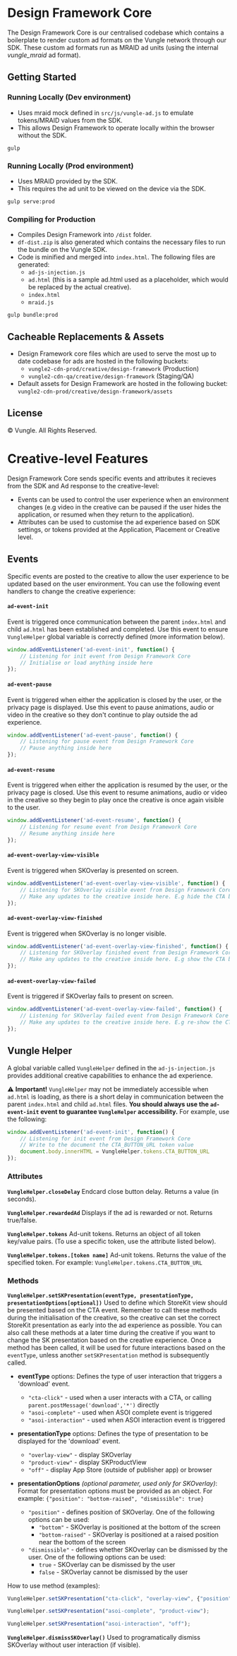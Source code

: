 # Design Framework Core

The Design Framework Core is our centralised codebase which contains a boilerplate to render custom ad formats on the Vungle network through our SDK. These custom ad formats run as MRAID ad units (using the internal *vungle_mraid* ad format).



## Getting Started
### Running Locally (Dev environment)
- Uses mraid mock defined in `src/js/vungle-ad.js` to emulate tokens/MRAID values from the SDK.
- This allows Design Framework to operate locally within the browser without the SDK.
```
gulp
```

### Running Locally (Prod environment)
- Uses MRAID provided by the SDK.
- This requires the ad unit to be viewed on the device via the SDK.
```
gulp serve:prod
```

### Compiling for Production
- Compiles Design Framework into `/dist` folder.
- `df-dist.zip` is also generated which contains the necessary files to run the bundle on the Vungle SDK.
- Code is minified and merged into `index.html`. The following files are generated:
	- `ad-js-injection.js`
	- `ad.html` (this is a sample ad.html used as a placeholder, which would be replaced by the actual creative).
	- `index.html`
	- `mraid.js`
```
gulp bundle:prod
```



## Cacheable Replacements & Assets
- Design Framework core files which are used to serve the most up to date codebase for ads are hosted in the following buckets:
	- `vungle2-cdn-prod/creative/design-framework` (Production)
	- `vungle2-cdn-qa/creative/design-framework` (Staging/QA)
- Default assets for Design Framework are hosted in the following bucket: `vungle2-cdn-prod/creative/design-framework/assets`



## License
© Vungle. All Rights Reserved. 



# Creative-level Features
Design Framework Core sends specific events and attributes it recieves from the SDK and Ad response to the creative-level:
- Events can be used to control the user experience when an environment changes (e.g video in the creative can be paused if the user hides the application, or resumed when they return to the application).
- Attributes can be used to customise the ad experience based on SDK settings, or tokens provided at the Application, Placement or Creative level.


## Events
Specific events are posted to the creative to allow the user experience to be updated based on the user environment. You can use the following event handlers to change the creative experience:


#### `ad-event-init`
Event is triggered once communication between the parent `index.html` and child `ad.html` has been established and completed. Use this event to ensure `VungleHelper` global variable is correctly defined (more information below).
```javascript
window.addEventListener('ad-event-init', function() {
	// Listening for init event from Design Framework Core
	// Initialise or load anything inside here
});
```


#### `ad-event-pause`
Event is triggered when either the application is closed by the user, or the privacy page is displayed. Use this event to pause animations, audio or video in the creative so they don't continue to play outside the ad experience. 
```javascript
window.addEventListener('ad-event-pause', function() {
	// Listening for pause event from Design Framework Core
	// Pause anything inside here
});
```


#### `ad-event-resume`
Event is triggered when either the application is resumed by the user, or the privacy page is closed. Use this event to resume animations, audio or video in the creative so they begin to play once the creative is once again visible to the user.
```javascript
window.addEventListener('ad-event-resume', function() {
	// Listening for resume event from Design Framework Core
	// Resume anything inside here
});
```


#### `ad-event-overlay-view-visible`
Event is triggered when SKOverlay is presented on screen.
```javascript
window.addEventListener('ad-event-overlay-view-visible', function() {
	// Listening for SKOverlay visible event from Design Framework Core
	// Make any updates to the creative inside here. E.g hide the CTA button when SKOverlay appears.
});
```


#### `ad-event-overlay-view-finished`
Event is triggered when SKOverlay is no longer visible.
```javascript
window.addEventListener('ad-event-overlay-view-finished', function() {
	// Listening for SKOverlay finished event from Design Framework Core
	// Make any updates to the creative inside here. E.g show the CTA button when SKOverlay is not visible.
});
```


#### `ad-event-overlay-view-failed`
Event is triggered if SKOverlay fails to present on screen.
```javascript
window.addEventListener('ad-event-overlay-view-failed', function() {
	// Listening for SKOverlay failed event from Design Framework Core
	// Make any updates to the creative inside here. E.g re-show the CTA button as the 'ad-event-overlay-view-visible' event would not have been triggered due to the failure.
});
```


## Vungle Helper
A global variable called `VungleHelper` defined in the `ad-js-injection.js` provides additional creative capabilities to enhance the ad experience.

:warning: **Important!**
`VungleHelper` may not be immediately accessible when `ad.html` is loading, as there is a short delay in communication between the parent `index.html` and child `ad.html` files. **You should always use the `ad-event-init` event to guarantee `VungleHelper` accessibility.** For example, use the following:
```javascript
window.addEventListener('ad-event-init', function() {
	// Listening for init event from Design Framework Core
	// Write to the document the CTA_BUTTON_URL token value
	document.body.innerHTML = VungleHelper.tokens.CTA_BUTTON_URL 
});
```


### Attributes
**`VungleHelper.closeDelay`**
Endcard close button delay. Returns a value (in seconds).

**`VungleHelper.rewardedAd`**
Displays if the ad is rewarded or not. Returns true/false.

**`VungleHelper.tokens`**
Ad-unit tokens. Returns an object of all token key/value pairs. (To use a specific token, use the attribute listed below).

**`VungleHelper.tokens.[token name]`**
Ad-unit tokens. Returns the value of the specified token. For example: `VungleHelper.tokens.CTA_BUTTON_URL`



### Methods

 **`VungleHelper.setSKPresentation(eventType, presentationType, presentationOptions[optional])`**
Used to define which StoreKit view should be presented based on the CTA event.
Remember to call these methods during the initialisation of the creative, so the creative can set the correct StoreKit presentation as early into the ad experience as possible. You can also call these methods at a later time during the creative if you want to change the SK presentation based on the creative experience. Once a method has been called, it will be used for future interactions based on the `eventType`, unless another `setSKPresentation` method is subsequently called.

 - **eventType** options:
Defines the type of user interaction that triggers a 'download' event.
	 - `"cta-click"` - used when a user interacts with a CTA, or calling `parent.postMessage('download','*')` directly
	 - `"asoi-complete"` - used when ASOI complete event is triggered
	 - `"asoi-interaction"` - used when ASOI interaction event is triggered

 - **presentationType**  options:
Defines the type of presentation to be displayed for the 'download' event.
	 - `"overlay-view"` - display SKOverlay
	 - `"product-view"` - display SKProductView
	 - `"off"` - display App Store (outside of publisher app) or browser

- **presentationOptions** *(optional parameter, used only for SKOverlay)*:
Format for presentation options must be provided as an object. For example: `{"position": "bottom-raised", "dismissible": true}`
	 - `"position"` - defines position of SKOverlay. One of the following options can be used:
		 - `"bottom"` - SKOverlay is positioned at the bottom of the screen
		 - `"bottom-raised"` - SKOverlay is positioned at a raised position near the bottom of the screen
	 - `"dismissible"` - defines whether SKOverlay can be dismissed by the user. One of the following options can be used:
		 - `true` - SKOverlay can be dismissed by the user
		 - `false` - SKOverlay cannot be dismissed by the user


How to use method (examples):

```javascript
VungleHelper.setSKPresentation("cta-click", "overlay-view", {"position": "bottom-raised", "dismissible": true});
```
```javascript
VungleHelper.setSKPresentation("asoi-complete", "product-view");
```
```javascript
VungleHelper.setSKPresentation("asoi-interaction", "off");
```


 **`VungleHelper.dismissSKOverlay()`**
Used to programatically dismiss SKOverlay without user interaction (if visible).